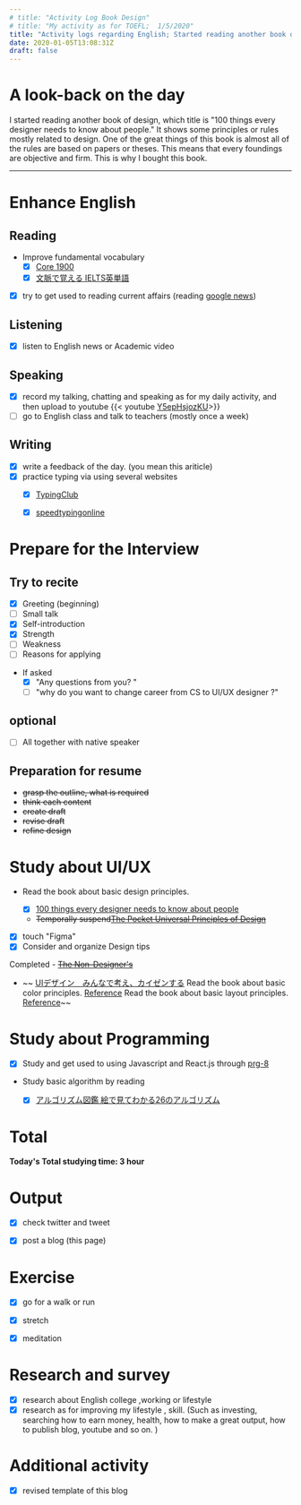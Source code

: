 ```yaml
---
# title: "Activity Log Book Design"
# title: "My activity as for TOEFL;  1/5/2020"
title: "Activity logs regarding English; Started reading another book of design"
date: 2020-01-05T13:08:31Z
draft: false
---
```


# A look-back on the day


I started reading another book of design, which title is "100 things every designer needs to know about people." It shows some principles or rules mostly related to design. One of the great things of this book is almost all of the rules are based on papers or theses. This means that every foundings are objective and firm. This is why I bought this book. 

---



# Enhance English

## Reading

- Improve fundamental vocabulary
  - [x] [Core 1900](https://www.amazon.co.jp/dp/4862900747/)
  - [x] [文脈で覚える IELTS英単語 ](https://www.amazon.co.jp/dp/4887246226/)
- [x] try to get used to reading current affairs (reading [google news](https://news.google.com/))

## Listening

- [x] listen to English news or Academic video 

## Speaking

- [x] record my talking, chatting and speaking as for my daily activity, and then upload to youtube
  {{< youtube [Y5epHsjozKU](https://youtu.be/Y5epHsjozKU)>}}
- [ ] go to English class and talk to teachers (mostly once a week)

## Writing

- [x] write a feedback of the day. (you mean this ariticle)
- [x] practice typing via using several websites
  - [x] [TypingClub](https://www.typingclub.com)
  - [x] [speedtypingonline](https://www.speedtypingonline.com/games/type-the-alphabet.php)


# Prepare for the Interview

## Try to recite

- [x] Greeting (beginning)
- [ ] Small talk
- [x] Self-introduction
- [x] Strength
- [ ] Weakness
- [ ] Reasons for applying
- If asked
  - [x] "Any questions from you? "
  - [ ] "why do you want to change career from CS to UI/UX designer ?"

## optional

- [ ] All together with native speaker

## Preparation for resume

  -  ~~grasp the outline, what is required~~
  -  ~~think each content~~
  -  ~~create draft~~
  -  ~~revise draft~~
  -  ~~refine design~~



# Study about UI/UX

- Read the book about basic design principles.

  - [x] [100 things every designer needs to know about people](https://www.amazon.com/dp/4873115574)
  - ~~Temporally suspend[The Pocket Universal Principles of Design](https://www.amazon.com/dp/1631590405/)~~
- [x] touch "Figma"
- [x] Consider and organize Design tips

Completed
    - ~~[The Non-Designer's](https://www.amazon.com/dp/0133966151/)~~

- ~~ [UIデザイン　みんなで考え、カイゼンする](https://www.amazon.co.jp/dp/B07PQF8TBW/)
  Read the book about basic color principles. [Reference](https://www.amazon.co.jp/dp/4844367714/)
  Read the book about basic layout principles. [Reference](https://www.amazon.co.jp/dp/B07NYN1681/)~~

# Study about Programming

- [x] Study and get used to using Javascript and React.js through [prg-8](https://prog-8.com/) 
- Study basic algorithm by reading
  - [x] [アルゴリズム図鑑 絵で見てわかる26のアルゴリズム](https://www.amazon.co.jp/gp/product/4798149772/)


# Total

**Today's Total studying time:  3   hour**



# Output

- [x] check twitter and tweet

- [x] post a blog (this page)

  

# Exercise

- [x] go for a walk or run

- [x] stretch

- [x] meditation

  


# Research and survey

- [x] research about English college ,working or lifestyle
- [x] research as for improving my lifestyle , skill. (Such as investing, searching how to earn money, health, how to make a great output, how to publish blog, youtube and so on. )

# Additional activity

- [x] revised template of this blog